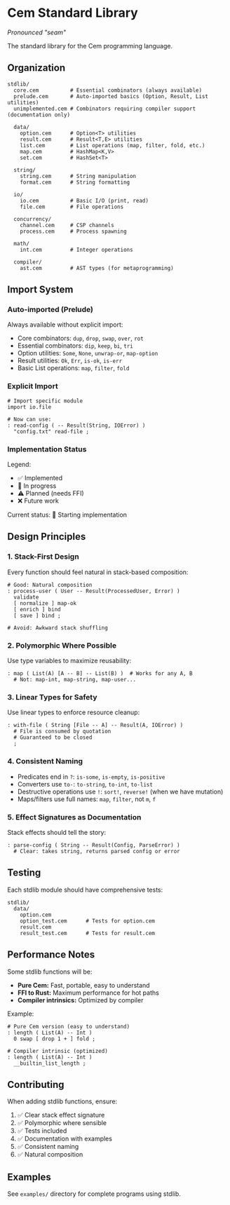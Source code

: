 # Cem Standard Library

*Pronounced "seam"*

The standard library for the Cem programming language.

## Organization

```
stdlib/
  core.cem          # Essential combinators (always available)
  prelude.cem       # Auto-imported basics (Option, Result, List utilities)
  unimplemented.cem # Combinators requiring compiler support (documentation only)

  data/
    option.cem      # Option<T> utilities
    result.cem      # Result<T,E> utilities
    list.cem        # List operations (map, filter, fold, etc.)
    map.cem         # HashMap<K,V>
    set.cem         # HashSet<T>

  string/
    string.cem      # String manipulation
    format.cem      # String formatting

  io/
    io.cem          # Basic I/O (print, read)
    file.cem        # File operations

  concurrency/
    channel.cem     # CSP channels
    process.cem     # Process spawning

  math/
    int.cem         # Integer operations

  compiler/
    ast.cem         # AST types (for metaprogramming)
```

## Import System

### Auto-imported (Prelude)

Always available without explicit import:
- Core combinators: `dup`, `drop`, `swap`, `over`, `rot`
- Essential combinators: `dip`, `keep`, `bi`, `tri`
- Option utilities: `Some`, `None`, `unwrap-or`, `map-option`
- Result utilities: `Ok`, `Err`, `is-ok`, `is-err`
- Basic List operations: `map`, `filter`, `fold`

### Explicit Import

```cem
# Import specific module
import io.file

# Now can use:
: read-config ( -- Result(String, IOError) )
  "config.txt" read-file ;
```

### Implementation Status

Legend:
- ✅ Implemented
- 🚧 In progress
- ⚠️ Planned (needs FFI)
- ❌ Future work

Current status: 🚧 Starting implementation

## Design Principles

### 1. Stack-First Design

Every function should feel natural in stack-based composition:

```cem
# Good: Natural composition
: process-user ( User -- Result(ProcessedUser, Error) )
  validate
  [ normalize ] map-ok
  [ enrich ] bind
  [ save ] bind ;

# Avoid: Awkward stack shuffling
```

### 2. Polymorphic Where Possible

Use type variables to maximize reusability:

```cem
: map ( List(A) [A -- B] -- List(B) )  # Works for any A, B
  # Not: map-int, map-string, map-user...
```

### 3. Linear Types for Safety

Use linear types to enforce resource cleanup:

```cem
: with-file ( String [File -- A] -- Result(A, IOError) )
  # File is consumed by quotation
  # Guaranteed to be closed
  ;
```

### 4. Consistent Naming

- Predicates end in `?`: `is-some`, `is-empty`, `is-positive`
- Converters use `to-`: `to-string`, `to-int`, `to-list`
- Destructive operations use `!`: `sort!`, `reverse!` (when we have mutation)
- Maps/filters use full names: `map`, `filter`, not `m`, `f`

### 5. Effect Signatures as Documentation

Stack effects should tell the story:

```cem
: parse-config ( String -- Result(Config, ParseError) )
  # Clear: takes string, returns parsed config or error
```

## Testing

Each stdlib module should have comprehensive tests:

```
stdlib/
  data/
    option.cem
    option_test.cem      # Tests for option.cem
    result.cem
    result_test.cem      # Tests for result.cem
```

## Performance Notes

Some stdlib functions will be:
- **Pure Cem:** Fast, portable, easy to understand
- **FFI to Rust:** Maximum performance for hot paths
- **Compiler intrinsics:** Optimized by compiler

Example:
```cem
# Pure Cem version (easy to understand)
: length ( List(A) -- Int )
  0 swap [ drop 1 + ] fold ;

# Compiler intrinsic (optimized)
: length ( List(A) -- Int )
  __builtin_list_length ;
```

## Contributing

When adding stdlib functions, ensure:

1. ✅ Clear stack effect signature
2. ✅ Polymorphic where sensible
3. ✅ Tests included
4. ✅ Documentation with examples
5. ✅ Consistent naming
6. ✅ Natural composition

## Examples

See `examples/` directory for complete programs using stdlib.
